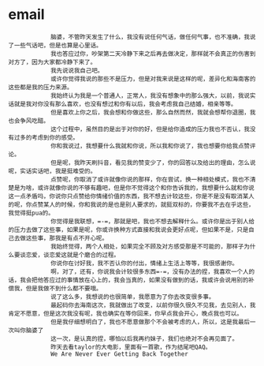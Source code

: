# email

                脑婆，不管昨天发生了什么，我没有说任何气话，做任何气事，也不准确，我说了一些气话吧，但是也算是心里话。
                我也答应过你，吵架第二天冷静下来之后再去做决定，那样就不会真正的伤害到对方了，因为大家都冷静下来了。
                我先说说我自己吧。
                或许你觉得我说的那些不是压力，但是对我来说是这样的呢，差异化和海南客的这些都是我的压力来源。
                我始终认为我是一个普通人，正常人，我没有想象中的那么强大，以前，我说实话就是我对你没有那么喜欢，也没有想过和你有以后，我会考虑我自己结婚，相亲等等。
                但是喜欢上你之后，我会想和你做这些，那么自然而然，我就会想帮你退圈，我也会争风吃醋。
                这个过程中，虽然目的是出于对你的好，但是给你造成的压力我也不否认，我没有过多的考虑到你的感受。
                你和我说过，我想要什么我就和你说，所以我和你说了，我也想要你给我点赞评论。
                但是呢，我昨天刷抖音，看见我的赞变少了，你的回答以及给出的理由，怎么说呢，实话实话吧，我是挺难受的。
                点赞呢，你取消了或许就像你说的那样，你在尝试，换一种相处模式，我也不清楚是为啥，或许就像你说的不够有趣吧，但是你不觉得这个和你告诉我的，我想要什么就和你说这一点矛盾吗，你说你只点赞给你情绪价值的东西，我不想去计较这些，你是不是没有取消某人的呢，你点赞某人的时候，你和我说的是也是别人要求的，就挺双标的，你要我不去在乎这些，我觉得挺pua的。
                你觉得是我联想，=-=，那就是吧，我也不想去解释什么。或许你是出于别人给的压力去做了这些事，如果是呢，你或许换种方式直接和我说会更好点呢，但如果不是，只是自己去做这些事，那我是有点不开心呢。
                我始终觉得，两个人相处，如果完全不顾及对方感受那是不可能的，那样子为什么要谈恋爱，谈恋爱这就是个磨合的过程。
                你说你在讨好我，我不否认你的付出，情绪上生活上等等，我很感谢你。
                啊，对了，还有，你说我会计较很多东西=-=，没有办法的捏，我喜欢一个人的话，我会把他答应过的事情放在心上的，我会当真的，如果没有做到的话，我或许会说用别的补偿我，但是我做不到什么都不要哦。
                说了这么多，我想说的也很简单，我愿意为了你去改变很多事。
                最起码你去海南这次，我就做出了改变，以前你很久很久不见我，去见别人，我肯定不愿意，但是这次我没有呢，我也确实在等你回来，你早点我会开心，晚点我也可以。
                但是我仔细想明白了，我也不愿意做那个不会被考虑的人，所以，这是我最后一次叫你脑婆了
                这一次，是认真的捏，哪怕以后我再约妹子，我们也绝对不会再见面了。
                昨天去看taylor的大电影，里面有一首歌，作为结尾吧QAQ。
                We Are Never Ever Getting Back Together
